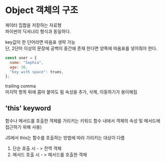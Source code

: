 # Object 객체의 구조

제이터 집합을 저장하는 자료형\
파이썬의 딕셔너리 형식과 동일하다.

key값이 한 단어라면 따옴표 생략 가능\
단, 2단어 이상의 문장에 공백이 중간에 존재 한다면 양쪽에 따옴표를 넣어줘야 한다.

```javascript
const user = {
  name: "Sophia",
  age: 30,
  "key with space": trues,
};
```

trailing comma\
마지막 항목 뒤에 콤마 붙여도 됨 속성을 추가, 삭제, 이동하기가 용이해짐

## 'this' keyword

함수나 메서드를 호출한 객체를 가리키는 키워드
함수 내에서 객체의 속성 및 메서드에 접근하기 위해 사용)

JS에서 this는 함수를 호출하는 방법에 따라 가리키는 대상이 다름

1. 단순 호출 시 - > 전역 객체
2. 메서드 호출 시 - > 메서드를 호출한 객체
